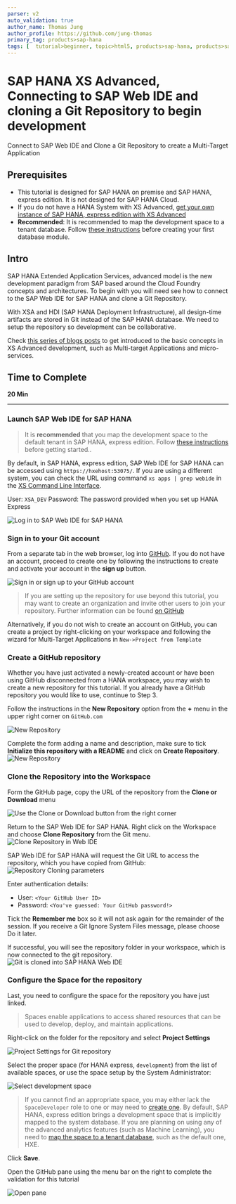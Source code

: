 ```yaml
---
parser: v2
auto_validation: true
author_name: Thomas Jung
author_profile: https://github.com/jung-thomas
primary_tag: products>sap-hana
tags: [  tutorial>beginner, topic>html5, products>sap-hana, products>sap-web-ide ]
---
```


# SAP HANA XS Advanced, Connecting to SAP Web IDE and cloning a Git Repository to begin development
<!-- description --> Connect to SAP Web IDE and Clone a Git Repository to create a Multi-Target Application

## Prerequisites  
  - This tutorial is designed for SAP HANA on premise and SAP HANA, express edition. It is not designed for SAP HANA Cloud.
  - If you do not have a HANA System with XS Advanced, [get your own instance of SAP HANA, express edition with XS Advanced](https://developers.sap.com/topics/hana.html)
  - **Recommended**: It is recommended to map the development space to a tenant database. Follow [these instructions](xsa-tenant-db-space) before creating your first database module.


## Intro
SAP HANA Extended Application Services, advanced model is the new development paradigm from SAP based around the Cloud Foundry concepts and architectures.
To begin with you will need see how to connect to the SAP Web IDE for SAP HANA and clone a Git Repository.

With XSA and HDI (SAP HANA Deployment Infrastructure), all design-time artifacts are stored in Git instead of the SAP HANA database. We need to setup the repository so development can be collaborative.

Check [this series of blogs posts](https://blogs.sap.com/2017/09/04/xs-advanced-for-not-so-dummies/) to get introduced to the basic concepts in XS Advanced development, such as Multi-target Applications and micro-services.
## Time to Complete
**20 Min**

---

### Launch SAP Web IDE for SAP HANA


> It is **recommended** that you map the development space to the default tenant in SAP HANA, express edition. Follow [these instructions](xsa-tenant-db-space) before getting started..

By default, in SAP HANA, express edition, SAP Web IDE for SAP HANA can be accessed using `https://hxehost:53075/`. If you are using a different system, you can check the URL using command `xs apps | grep webide` in the [XS Command Line Interface](https://help.sap.com/viewer/4505d0bdaf4948449b7f7379d24d0f0d/latest/en-US/addd59069e6f444ca6ccc064d131feec.html).

User: `XSA_DEV`
Password: The password provided when you set up HANA Express

![Log in to SAP Web IDE for SAP HANA](1.png)



### Sign in to your Git account


From a separate tab in the web browser, log into [GitHub](https://GitHub.com). If you do not have an account, proceed to create one by following the instructions to create and activate your account in the **sign up** button.

![Sign in or sign up to your GitHub account](1_git.png)

> If you are setting up the repository for use beyond this tutorial, you may want to create an organization and invite other users to join your repository. Further information can be found [on GitHub](https://help.github.com/articles/creating-a-new-repository/)

Alternatively, if you do not wish to create an account on GitHub, you can create a project by right-clicking on your workspace and following the wizard for Multi-Target Applications in `New->Project from Template`


### Create a GitHub repository


Whether you have just activated a newly-created account or have been using GitHub disconnected from a HANA workspace, you may wish to create a new repository for this tutorial. If you already have a  GitHub repository you would like to use, continue to Step 3.

Follow the instructions in the **New Repository** option from the **+** menu in the upper right corner on `GitHub.com`

![New Repository](2.png)

Complete the form adding a name and description, make sure to tick **Initialize this repository with a README** and click on **Create Repository**.
![New Repository](3.png)



### Clone the Repository into the Workspace


Form the GitHub page, copy the URL of the repository from the **Clone or Download** menu

![Use the Clone or Download button from the right corner](3_1.png)

Return to the SAP Web IDE for SAP HANA. Right click on the Workspace and choose **Clone Repository** from the Git menu.
![Clone Repository in Web IDE](4.png)

SAP Web IDE for SAP HANA will request the Git URL to access the repository, which you have copied from GitHub:
![Repository Cloning parameters](4_2.png)

Enter authentication details:
- User:  `<Your GitHub User ID>`
- Password:  `<You've guessed: Your GitHub password!>`

Tick the **Remember me** box so it will not ask again for the remainder of the session. If you receive a Git Ignore System Files message, please choose Do it later.

If successful, you will see the repository folder in your workspace, which is now connected to the git repository.
![Git is cloned into SAP HANA Web IDE](4_3.png)



### Configure the Space for the repository


Last, you need to configure the space for the repository you have just linked.

>Spaces enable applications to access shared resources that can be used to develop, deploy, and maintain applications.

Right-click on the folder for the repository and select **Project Settings**

![Project Settings for Git repository](5.png)

Select the proper space (for HANA express, `development`) from the list of available spaces, or use the space setup by the System Administrator:

![Select development space](6.png)

> If you cannot find an appropriate space, you may either lack the `SpaceDeveloper` role to one or may need to [create one](xsa-setup-new-space). By default, SAP HANA, express edition brings a development space that is implicitly mapped to the system database. If you are planning on using any of the advanced analytics features (such as Machine Learning), you need to [map the space to a tenant database](xsa-tenant-db-space), such as the default one, HXE.

Click **Save**.

Open the GitHub pane using the menu bar on the right to complete the validation for this tutorial

![Open pane](git.png)


